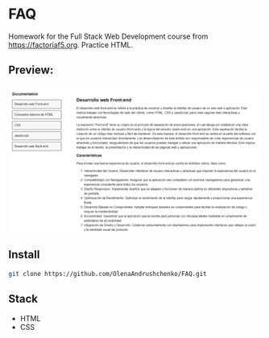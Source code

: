 # FAQ

Homework for the Full Stack Web Development course from https://factoriaf5.org.
Practice HTML. 

## Preview:
![preview](image.png)

## Install
```bash
git clone https://github.com/OlenaAndrushchenko/FAQ.git
```

## Stack
- HTML
- CSS